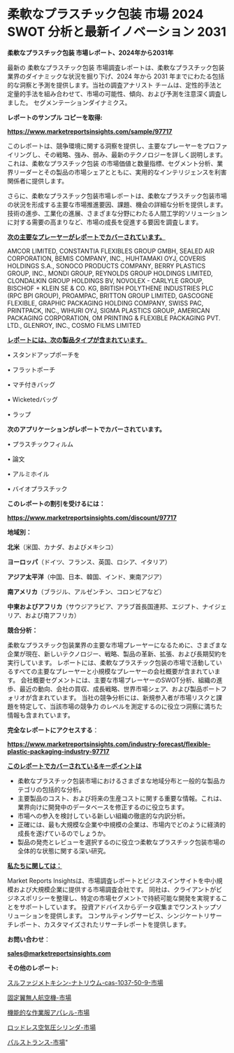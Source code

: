 # 柔軟なプラスチック包装 市場 2024 SWOT 分析と最新イノベーション 2031

<strong>柔軟なプラスチック包装 市場レポート、2024年から2031年</strong>

最新の 柔軟なプラスチック包装 市場調査レポートは、柔軟なプラスチック包装 業界のダイナミックな状況を掘り下げ、2024 年から 2031 年までにわたる包括的な洞察と予測を提供します。当社の調査アナリスト チームは、定性的手法と定量的手法を組み合わせて、市場の可能性、傾向、および予測を注意深く調査しました。 セグメンテーションダイナミクス。



<strong>レポートのサンプル コピーを取得:</strong> <a href=https://www.marketreportsinsights.com/sample/97717>

<strong><u>https://www.marketreportsinsights.com/sample/97717</u></strong></a>

このレポートは、競争環境に関する洞察を提供し、主要なプレーヤーをプロファイリングし、その戦略、強み、弱み、最新のテクノロジーを詳しく説明します。 これは、柔軟なプラスチック包装 の市場価値と数量指標、セグメント分析、業界リーダーとその製品の市場シェアとともに、実用的なインテリジェンスを利害関係者に提供します。

さらに、柔軟なプラスチック包装市場レポートは、柔軟なプラスチック包装市場の状況を形成する主要な市場推進要因、課題、機会の詳細な分析を提供します。 技術の進歩、工業化の進展、さまざまな分野にわたる人間工学的ソリューションに対する需要の高まりなど、市場の成長を促進する要因を調査します。



<strong><u>次の主要なプレーヤーがレポートでカバーされています。</u></strong>

AMCOR LIMITED, CONSTANTIA FLEXIBLES GROUP GMBH, SEALED AIR CORPORATION, BEMIS COMPANY, INC., HUHTAMAKI OYJ, COVERIS HOLDINGS S.A., SONOCO PRODUCTS COMPANY, BERRY PLASTICS GROUP, INC., MONDI GROUP, REYNOLDS GROUP HOLDINGS LIMITED, CLONDALKIN GROUP HOLDINGS BV, NOVOLEX - CARLYLE GROUP, BISCHOF + KLEIN SE & CO. KG, BRITISH POLYTHENE INDUSTRIES PLC (RPC BPI GROUP), PROAMPAC, BRITTON GROUP LIMITED, GASCOGNE FLEXIBLE, GRAPHIC PACKAGING HOLDING COMPANY, SWISS PAC, PRINTPACK, INC., WIHURI OYJ, SIGMA PLASTICS GROUP, AMERICAN PACKAGING CORPORATION, OM PRINTING & FLEXIBLE PACKAGING PVT. LTD., GLENROY, INC., COSMO FILMS LIMITED



<strong><u><b>レポートには、次の製品タイプが含まれています。</b></u></strong>

• スタンドアップポーチを

• フラットポーチ

• マチ付きバッグ

•  Wicketedバッグ

• ラップ



<strong><b>次のアプリケーションがレポートでカバーされています。</b></strong>

• プラスチックフィルム

• 論文

• アルミホイル

• バイオプラスチック



<strong><b>このレポートの割引を受けるには：</b></strong><a href=https://www.marketreportsinsights.com/discount/97717>

<strong><u>https://www.marketreportsinsights.com/discount/97717</u></strong></a>



<strong>地域別：</strong>



<strong>北米</strong>（米国、カナダ、およびメキシコ）



<strong>ヨーロッパ</strong>（ドイツ、フランス、英国、ロシア、イタリア）



<strong>アジア太平洋</strong>（中国、日本、韓国、インド、東南アジア）



<strong>南アメリカ</strong>（ブラジル、アルゼンチン、コロンビアなど）



<strong>中東およびアフリカ</strong>（サウジアラビア、アラブ首長国連邦、エジプト、ナイジェリア、および南アフリカ）



<strong>競合分析：</strong>

柔軟なプラスチック包装業界の主要な市場プレーヤーになるために、さまざまな企業が現在、新しいテクノロジー、戦略、製品の革新、拡張、および長期契約を実行しています。 レポートには、柔軟なプラスチック包装の市場で活動しているすべての主要なプレーヤーと小規模なプレーヤーの会社概要が含まれています。 会社概要セグメントには、主要な市場プレーヤーのSWOT分析、組織の進歩、最近の動向、会社の買収、成長戦略、世界市場シェア、および製品ポートフォリオが含まれています。 当社の競争分析には、新規参入者が市場リスクと課題を特定して、当該市場の競争力 のレベルを測定するのに役立つ洞察に満ちた情報も含まれています。



<strong>完全なレポートにアクセスする</strong>：

<a href=https://www.marketreportsinsights.com/industry-forecast/flexible-plastic-packaging-industry-97717>

<strong><u>https://www.marketreportsinsights.com/industry-forecast/flexible-plastic-packaging-industry-97717</u></strong></a>



<strong><u><b>このレポートでカバーされているキーポイントは</b></u></strong>
<ul>
  <li>柔軟なプラスチック包装市場におけるさまざまな地域分布と一般的な製品カテゴリの包括的な分析。</li>
  <li>主要製品のコスト、および将来の生産コストに関する重要な情報。これは、業界向けに開発中のデータベースを修正するのに役立ちます。</li>
  <li>市場への参入を検討している新しい組織の徹底的な内訳分析。</li>
  <li>正確には、最も大規模な企業や中規模の企業は、市場内でどのように経済的成長を遂げているのでしょうか。</li>
  <li>製品の発売とレビューを選択するのに役立つ柔軟なプラスチック包装市場の全体的な状態に関する深い研究。</li>
</ul>


<strong><u><b>私たちに関しては：</b></u></strong>

Market Reports Insightsは、市場調査レポートとビジネスインサイトを中小規模および大規模企業に提供する市場調査会社です。 同社は、クライアントがビジネスポリシーを整理し、特定の市場セグメントで持続可能な開発を実現することをサポートしています。 投資アドバイスからデータ収集までワンストップソリューションを提供します。 コンサルティングサービス、シンジケートリサーチレポート、カスタマイズされたリサーチレポートを提供します。



<strong><b>お問い合わせ</b></strong>：

<a href=mailto:sales@marketreportsinsights.com>

<strong><u>sales@marketreportsinsights.com</u></strong></a>



<strong>その他のレポート:</strong>

<a href=https://www.linkedin.com/pulse/スルファジメトキシン-ナトリウム-cas-1037-50-9-市場-2023-8cmgf/>スルファジメトキシン-ナトリウム-cas-1037-50-9-市場</a>

<a href=https://www.linkedin.com/pulse/固定翼無人航空機-市場-2023-総合分析と事業成長戦略-2030-5e0cf/>固定翼無人航空機-市場</a>

<a href=https://www.linkedin.com/pulse/機能的な作業服アパレル-市場-2023-競争分析と事業成長-2030-ar0pf/>機能的な作業服アパレル-市場</a>

<a href=https://www.linkedin.com/pulse/ロッドレス空気圧シリンダ-市場-2023-推進要因と成長機会-2030-pr-news-hub-oxwpf/>ロッドレス空気圧シリンダ-市場</a>

<a href=https://www.linkedin.com/pulse/パルストランス-市場-2023-swot-分析と最新イノベーション-2030-pr-news-hub-2ulrf/>パルストランス-市場</a>"

